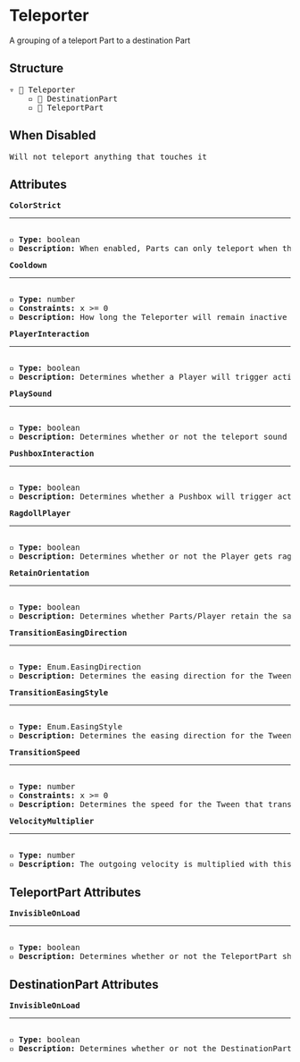 # Teleporter

A grouping of a teleport Part to a destination Part

## Structure
<pre>
▿ 📁 Teleporter
    ▫️ 🔲 DestinationPart
    ▫️ 🔲 TeleportPart
</pre>

## When Disabled
<pre>
Will not teleport anything that touches it
</pre>

## Attributes
<pre>
<b>ColorStrict</b>  
<hr>
▫️ <b>Type:</b> boolean  
▫️ <b>Description:</b> When enabled, Parts can only teleport when they match the color of the TeleportPart. However, Parts that belong to the player are exempt from this rule 
</pre>

<pre>
<b>Cooldown</b>  
<hr>
▫️ <b>Type:</b> number  
▫️ <b>Constraints:</b> x >= 0  
▫️ <b>Description:</b> How long the Teleporter will remain inactive after being activated
</pre>

<pre>
<b>PlayerInteraction</b>  
<hr>
▫️ <b>Type:</b> boolean  
▫️ <b>Description:</b> Determines whether a Player will trigger activation of the Teleporter  
</pre>

<pre>
<b>PlaySound</b>  
<hr>
▫️ <b>Type:</b> boolean  
▫️ <b>Description:</b> Determines whether or not the teleport sound it played on teleportation
</pre>

<pre>
<b>PushboxInteraction</b>  
<hr>
▫️ <b>Type:</b> boolean  
▫️ <b>Description:</b> Determines whether a Pushbox will trigger activation of the Teleporter  
</pre>

<pre>
<b>RagdollPlayer</b>  
<hr>
▫️ <b>Type:</b> boolean  
▫️ <b>Description:</b> Determines whether or not the Player gets ragdolled after being teleported
</pre>

<pre>
<b>RetainOrientation</b>  
<hr>
▫️ <b>Type:</b> boolean  
▫️ <b>Description:</b> Determines whether Parts/Player retain the same orientation relative to the World after teleporting
</pre>

<pre>
<b>TransitionEasingDirection</b>  
<hr>
▫️ <b>Type:</b> Enum.EasingDirection  
▫️ <b>Description:</b> Determines the easing direction for the Tween that transitions the Parts/Player to the new CFrame
</pre>

<pre>
<b>TransitionEasingStyle</b>  
<hr>
▫️ <b>Type:</b> Enum.EasingStyle 
▫️ <b>Description:</b> Determines the easing direction for the Tween that transitions the Parts/Player to the new CFrame
</pre>

<pre>
<b>TransitionSpeed</b>  
<hr>
▫️ <b>Type:</b> number
▫️ <b>Constraints:</b> x >= 0  
▫️ <b>Description:</b> Determines the speed for the Tween that transitions the Parts/Player to the new CFrame
</pre>

<pre>
<b>VelocityMultiplier</b>  
<hr>
▫️ <b>Type:</b> number  
▫️ <b>Description:</b> The outgoing velocity is multiplied with this value. A value of 0 will stop anything from moving after teleporting. Values further from 0 will make outgoing Parts/Player move faster.
</pre>

## TeleportPart Attributes
<pre>
<b>InvisibleOnLoad</b>  
<hr>
▫️ <b>Type:</b> boolean  
▫️ <b>Description:</b> Determines whether or not the TeleportPart should be invisible when the Tower loads
</pre>

## DestinationPart Attributes
<pre>
<b>InvisibleOnLoad</b>  
<hr>
▫️ <b>Type:</b> boolean  
▫️ <b>Description:</b> Determines whether or not the DestinationPart should be invisible when the Tower loads
</pre>
